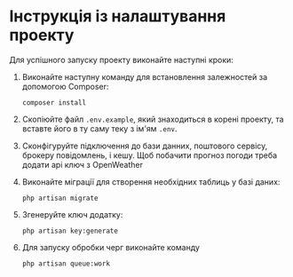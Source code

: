 # Інструкція із налаштування проекту

Для успішного запуску проекту виконайте наступні кроки:

1. Виконайте наступну команду для встановлення залежностей за допомогою Composer:
    ```
    composer install
    ```

2. Скопіюйте файл `.env.example`, який знаходиться в корені проекту, та вставте його в ту саму теку з ім'ям `.env`.

3. Сконфігуруйте підключення до бази данних, поштового сервісу,
брокеру повідомлень, і кешу.
Щоб побачити прогноз погоди треба додати api ключ з OpenWeather

4. Виконайте міграції для створення необхідних таблиць у базі даних:
    ```
    php artisan migrate
    ```

5. Згенеруйте ключ додатку:
    ```
    php artisan key:generate
    ```
   
6. Для запуску обробки черг виконайте команду
    ```
    php artisan queue:work
    ```
